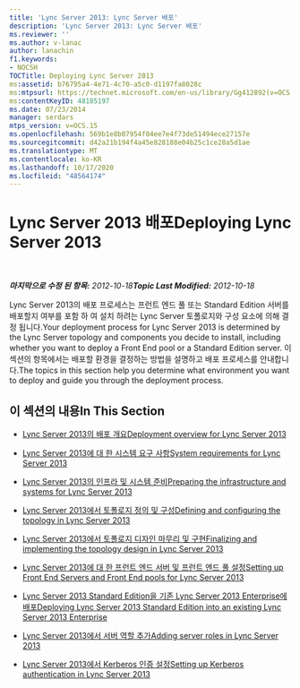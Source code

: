 ```yaml
---
title: 'Lync Server 2013: Lync Server 배포'
description: 'Lync Server 2013: Lync Server 배포'
ms.reviewer: ''
ms.author: v-lanac
author: lanachin
f1.keywords:
- NOCSH
TOCTitle: Deploying Lync Server 2013
ms:assetid: b76795a4-4e71-4c70-a5c0-d1197fa8028c
ms:mtpsurl: https://technet.microsoft.com/en-us/library/Gg412892(v=OCS.15)
ms:contentKeyID: 48185197
ms.date: 07/23/2014
manager: serdars
mtps_version: v=OCS.15
ms.openlocfilehash: 569b1e8b07954f04ee7e4f73de51494ece27157e
ms.sourcegitcommit: d42a21b194f4a45e828188e04b25c1ce28a5d1ae
ms.translationtype: MT
ms.contentlocale: ko-KR
ms.lasthandoff: 10/17/2020
ms.locfileid: "48564174"
---
```

# <a name="deploying-lync-server-2013"></a><span data-ttu-id="8a394-103">Lync Server 2013 배포</span><span class="sxs-lookup"><span data-stu-id="8a394-103">Deploying Lync Server 2013</span></span>

<div data-xmlns="http://www.w3.org/1999/xhtml">

<div class="topic" data-xmlns="http://www.w3.org/1999/xhtml" data-msxsl="urn:schemas-microsoft-com:xslt" data-cs="https://msdn.microsoft.com/">

<div data-asp="https://msdn2.microsoft.com/asp">



</div>

<div id="mainSection">

<div id="mainBody">

<span> </span>

<span data-ttu-id="8a394-104">_**마지막으로 수정 된 항목:** 2012-10-18_</span><span class="sxs-lookup"><span data-stu-id="8a394-104">_**Topic Last Modified:** 2012-10-18_</span></span>

<span data-ttu-id="8a394-105">Lync Server 2013의 배포 프로세스는 프런트 엔드 풀 또는 Standard Edition 서버를 배포할지 여부를 포함 하 여 설치 하려는 Lync Server 토폴로지와 구성 요소에 의해 결정 됩니다.</span><span class="sxs-lookup"><span data-stu-id="8a394-105">Your deployment process for Lync Server 2013 is determined by the Lync Server topology and components you decide to install, including whether you want to deploy a Front End pool or a Standard Edition server.</span></span> <span data-ttu-id="8a394-106">이 섹션의 항목에서는 배포할 환경을 결정하는 방법을 설명하고 배포 프로세스를 안내합니다.</span><span class="sxs-lookup"><span data-stu-id="8a394-106">The topics in this section help you determine what environment you want to deploy and guide you through the deployment process.</span></span>

<div>

## <a name="in-this-section"></a><span data-ttu-id="8a394-107">이 섹션의 내용</span><span class="sxs-lookup"><span data-stu-id="8a394-107">In This Section</span></span>

  - [<span data-ttu-id="8a394-108">Lync Server 2013의 배포 개요</span><span class="sxs-lookup"><span data-stu-id="8a394-108">Deployment overview for Lync Server 2013</span></span>](lync-server-2013-deployment-overview.md)

  - [<span data-ttu-id="8a394-109">Lync Server 2013에 대 한 시스템 요구 사항</span><span class="sxs-lookup"><span data-stu-id="8a394-109">System requirements for Lync Server 2013</span></span>](lync-server-2013-system-requirements.md)

  - [<span data-ttu-id="8a394-110">Lync Server 2013의 인프라 및 시스템 준비</span><span class="sxs-lookup"><span data-stu-id="8a394-110">Preparing the infrastructure and systems for Lync Server 2013</span></span>](lync-server-2013-preparing-the-infrastructure-and-systems.md)

  - [<span data-ttu-id="8a394-111">Lync Server 2013에서 토폴로지 정의 및 구성</span><span class="sxs-lookup"><span data-stu-id="8a394-111">Defining and configuring the topology in Lync Server 2013</span></span>](lync-server-2013-defining-and-configuring-the-topology.md)

  - [<span data-ttu-id="8a394-112">Lync Server 2013에서 토폴로지 디자인 마무리 및 구현</span><span class="sxs-lookup"><span data-stu-id="8a394-112">Finalizing and implementing the topology design in Lync Server 2013</span></span>](lync-server-2013-finalizing-and-implementing-the-topology-design.md)

  - [<span data-ttu-id="8a394-113">Lync Server 2013에 대 한 프런트 엔드 서버 및 프런트 엔드 풀 설정</span><span class="sxs-lookup"><span data-stu-id="8a394-113">Setting up Front End Servers and Front End pools for Lync Server 2013</span></span>](lync-server-2013-setting-up-front-end-servers-and-front-end-pools.md)

  - [<span data-ttu-id="8a394-114">Lync Server 2013 Standard Edition을 기존 Lync Server 2013 Enterprise에 배포</span><span class="sxs-lookup"><span data-stu-id="8a394-114">Deploying Lync Server 2013 Standard Edition into an existing Lync Server 2013 Enterprise</span></span>](lync-server-2013-deploying-lync-server-2013-standard-edition-into-an-existing-lync-server-2013-enterprise.md)

  - [<span data-ttu-id="8a394-115">Lync Server 2013에서 서버 역할 추가</span><span class="sxs-lookup"><span data-stu-id="8a394-115">Adding server roles in Lync Server 2013</span></span>](lync-server-2013-adding-server-roles.md)

  - [<span data-ttu-id="8a394-116">Lync Server 2013에서 Kerberos 인증 설정</span><span class="sxs-lookup"><span data-stu-id="8a394-116">Setting up Kerberos authentication in Lync Server 2013</span></span>](lync-server-2013-setting-up-kerberos-authentication.md)

</div>

</div>

<span> </span>

</div>

</div>

</div>

